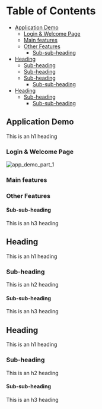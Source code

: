 
# Table of Contents 
- [Application Demo](#heading)
  * [Login & Welcome Page](#sub-heading-0)
  * [Main features](#sub-heading-1)
  * [Other Features](#sub-heading-2)
    + [Sub-sub-heading](#sub-sub-heading)
- [Heading](#heading-1)
  * [Sub-heading](#sub-heading-1)
  * [Sub-heading](#sub-heading-1)
  * [Sub-heading](#sub-heading-1)
    + [Sub-sub-heading](#sub-sub-heading-1)
- [Heading](#heading-2)
  * [Sub-heading](#sub-heading-2)
    + [Sub-sub-heading](#sub-sub-heading-2)


<!-- toc -->


## Application Demo

This is an h1 heading

### Login & Welcome Page 

![app_demo_part_1](https://user-images.githubusercontent.com/37666186/44115665-c39519c2-a00e-11e8-9a45-5b84e0db8b18.gif)

### Main features

### Other Features


#### Sub-sub-heading

This is an h3 heading

## Heading

This is an h1 heading

### Sub-heading

This is an h2 heading

#### Sub-sub-heading

This is an h3 heading

## Heading

This is an h1 heading

### Sub-heading

This is an h2 heading

#### Sub-sub-heading

This is an h3 heading



